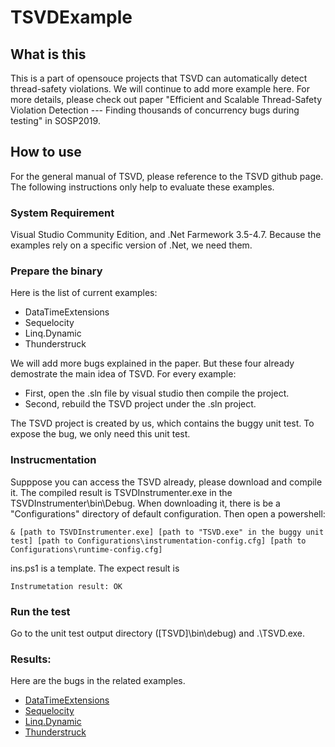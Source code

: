 # TSVDExample

## What is this
This is a part of opensouce projects that TSVD can automatically detect thread-safety violations. We will continue to add more example here. For more details, please check out paper "Efficient and Scalable Thread-Safety Violation Detection --- Finding thousands of concurrency bugs during testing" in SOSP2019.

## How to use
For the general manual of TSVD, please reference to the TSVD github page. The following instructions only help to evaluate these examples.

### System Requirement
Visual Studio Community Edition, and .Net Farmework 3.5-4.7. Because the examples rely on a specific version of .Net, we need them.

### Prepare the binary
Here is the list of current examples:

+ DataTimeExtensions
+ Sequelocity
+ Linq.Dynamic
+ Thunderstruck

We will add more bugs explained in the paper. But these four already demostrate the main idea of TSVD. For every example:

+ First, open the .sln file by visual studio then compile the project.
+ Second, rebuild the TSVD project under the .sln project.

The TSVD project is created by us, which contains the buggy unit test. To expose the bug, we only need this unit test.

### Instrucmentation
Supppose you can access the TSVD already, please download and compile it. The compiled result is TSVDInstrumenter.exe in the TSVDInstrumenter\bin\Debug.
When downloading it, there is be a "Configurations" directory of default configuration. Then open a powershell:

    & [path to TSVDInstrumenter.exe] [path to "TSVD.exe" in the buggy unit test] [path to Configurations\instrumentation-config.cfg] [path to Configurations\runtime-config.cfg]

ins.ps1 is a template. The expect result is

    Instrumetation result: OK


### Run the test
Go to the unit test output directory ([TSVD]\bin\debug) and .\TSVD.exe. 

### Results:
Here are the bugs in the related examples.

+ [DataTimeExtensions](https://github.com/joaomatossilva/DateTimeExtensions/pull/86)
+ [Sequelocity](https://github.com/AmbitEnergyLabs/Sequelocity.NET/pull/23)
+ [Linq.Dynamic](https://github.com/kahanu/System.Linq.Dynamic/pull/48)
+ [Thunderstruck](https://github.com/19WAS85/Thunderstruck/issues/3)